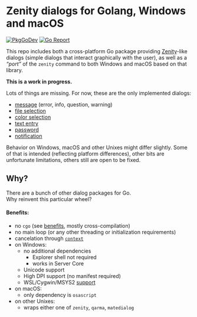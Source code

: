 # Zenity dialogs for Golang, Windows and macOS

[![PkgGoDev](https://pkg.go.dev/badge/image)](https://pkg.go.dev/github.com/ncruces/zenity)
[![Go Report](https://goreportcard.com/badge/github.com/ncruces/zenity)](https://goreportcard.com/report/github.com/ncruces/zenity)

This repo includes both a cross-platform Go package providing
[Zenity](https://help.gnome.org/users/zenity/stable/)-like dialogs
(simple dialogs that interact graphically with the user),
as well as a *“port”* of the `zenity` command to both Windows and macOS based on that library.

**This is a work in progress.**

Lots of things are missing.
For now, these are the only implemented dialogs:
* [message](https://github.com/ncruces/zenity/wiki/Message-dialog) (error, info, question, warning)
* [file selection](https://github.com/ncruces/zenity/wiki/File-Selection-dialog)
* [color selection](https://github.com/ncruces/zenity/wiki/Color-Selection-dialog)
* [text entry](https://github.com/ncruces/zenity/wiki/Text-Entry-dialog)
* [password](https://github.com/ncruces/zenity/wiki/Password-dialog)
* [notification](https://github.com/ncruces/zenity/wiki/Notification)

Behavior on Windows, macOS and other Unixes might differ slightly.
Some of that is intended (reflecting platform differences),
other bits are unfortunate limitations,
others still are open to be fixed.

## Why?

There are a bunch of other dialog packages for Go.\
Why reinvent this particular wheel?

#### Benefits:

* no `cgo` (see [benefits](https://dave.cheney.net/2016/01/18/cgo-is-not-go), mostly cross-compilation)
* no main loop (or any other threading or initialization requirements)
* cancelation through [`context`](https://golang.org/pkg/context/)
* on Windows:
  * no additional dependencies
    * Explorer shell not required
    * works in Server Core
  * Unicode support
  * High DPI support (no manifest required)
  * WSL/Cygwin/MSYS2 [support](https://github.com/ncruces/zenity/wiki/Zenity-for-WSL,-Cygwin,-MSYS2)
* on macOS:
  * only dependency is `osascript`
* on other Unixes:
  * wraps either one of `zenity`, `qarma`, `matedialog`
